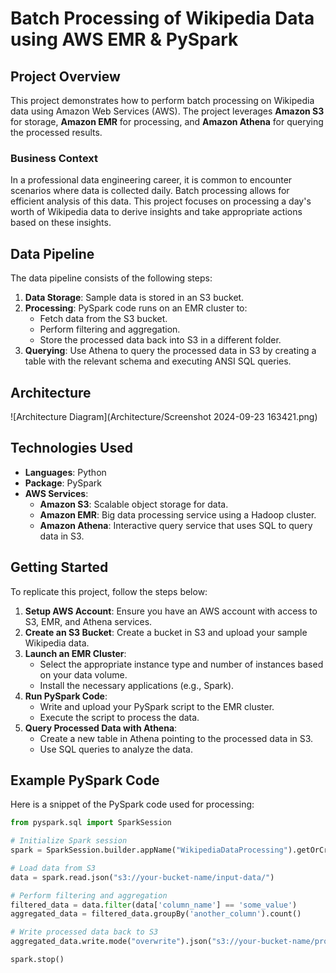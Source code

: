 # Batch Processing of Wikipedia Data using AWS EMR & PySpark

## Project Overview

This project demonstrates how to perform batch processing on Wikipedia data using Amazon Web Services (AWS). The project leverages **Amazon S3** for storage, **Amazon EMR** for processing, and **Amazon Athena** for querying the processed results. 

### Business Context

In a professional data engineering career, it is common to encounter scenarios where data is collected daily. Batch processing allows for efficient analysis of this data. This project focuses on processing a day's worth of Wikipedia data to derive insights and take appropriate actions based on these insights.

## Data Pipeline

The data pipeline consists of the following steps:

1. **Data Storage**: Sample data is stored in an S3 bucket.
2. **Processing**: PySpark code runs on an EMR cluster to:
   - Fetch data from the S3 bucket.
   - Perform filtering and aggregation.
   - Store the processed data back into S3 in a different folder.
3. **Querying**: Use Athena to query the processed data in S3 by creating a table with the relevant schema and executing ANSI SQL queries.

## Architecture

![Architecture Diagram](Architecture/Screenshot 2024-09-23 163421.png)

## Technologies Used

- **Languages**: Python
- **Package**: PySpark
- **AWS Services**:
  - **Amazon S3**: Scalable object storage for data.
  - **Amazon EMR**: Big data processing service using a Hadoop cluster.
  - **Amazon Athena**: Interactive query service that uses SQL to query data in S3.

## Getting Started

To replicate this project, follow the steps below:

1. **Setup AWS Account**: Ensure you have an AWS account with access to S3, EMR, and Athena services.
2. **Create an S3 Bucket**: Create a bucket in S3 and upload your sample Wikipedia data.
3. **Launch an EMR Cluster**:
   - Select the appropriate instance type and number of instances based on your data volume.
   - Install the necessary applications (e.g., Spark).
4. **Run PySpark Code**:
   - Write and upload your PySpark script to the EMR cluster.
   - Execute the script to process the data.
5. **Query Processed Data with Athena**:
   - Create a new table in Athena pointing to the processed data in S3.
   - Use SQL queries to analyze the data.

## Example PySpark Code

Here is a snippet of the PySpark code used for processing:

```python
from pyspark.sql import SparkSession

# Initialize Spark session
spark = SparkSession.builder.appName("WikipediaDataProcessing").getOrCreate()

# Load data from S3
data = spark.read.json("s3://your-bucket-name/input-data/")

# Perform filtering and aggregation
filtered_data = data.filter(data['column_name'] == 'some_value')
aggregated_data = filtered_data.groupBy('another_column').count()

# Write processed data back to S3
aggregated_data.write.mode("overwrite").json("s3://your-bucket-name/processed-data/")

spark.stop()
